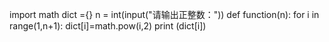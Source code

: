 import math
dict ={}
n = int(input("请输出正整数："))
def function(n):
    for i in range(1,n+1):
	dict[i]=math.pow(i,2)
	print (dict[i])



